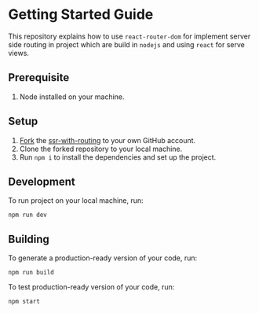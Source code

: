 # Getting Started Guide

This repository explains how to use `react-router-dom` for implement server side routing in project which are build in `nodejs` and using `react` for serve views.

## Prerequisite

1. Node installed on your machine.

## Setup

1. [Fork](https://docs.github.com/en/get-started/quickstart/fork-a-repo) the [ssr-with-routing](https://github.com/Sunny-unik/ssr-with-routing) to your own GitHub account.
2. Clone the forked repository to your local machine.
3. Run `npm i` to install the dependencies and set up the project.

## Development

To run project on your local machine, run:

```shell
npm run dev
```

## Building

To generate a production-ready version of your code, run:

```shell
npm run build
```

To test production-ready version of your code, run:

```shell
npm start
```
